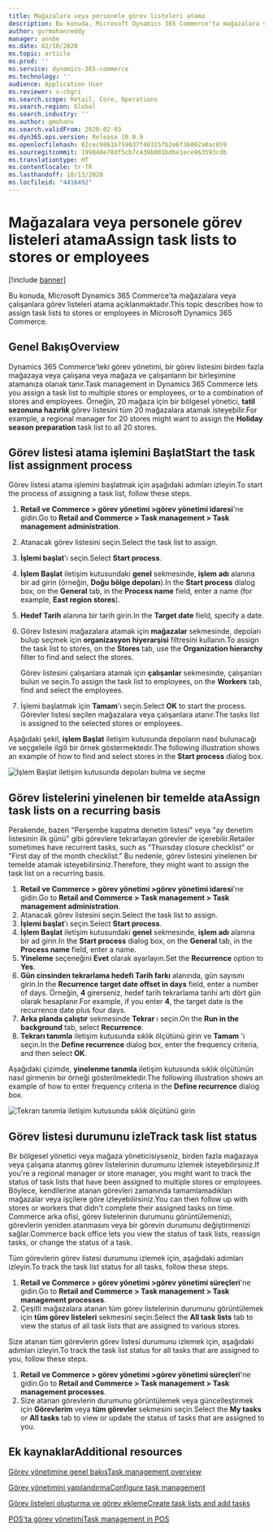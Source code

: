 ```yaml
---
title: Mağazalara veya personele görev listeleri atama
description: Bu konuda, Microsoft Dynamics 365 Commerce'ta mağazalara veya çalışanlara görev listeleri atama açıklanmaktadır.
author: gvrmohanreddy
manager: annbe
ms.date: 02/10/2020
ms.topic: article
ms.prod: ''
ms.service: dynamics-365-commerce
ms.technology: ''
audience: Application User
ms.reviewer: v-chgri
ms.search.scope: Retail, Core, Operations
ms.search.region: Global
ms.search.industry: ''
ms.author: gmohanv
ms.search.validFrom: 2020-02-03
ms.dyn365.ops.version: Release 10.0.9
ms.openlocfilehash: 82cec9861b759037f40315fb2e6f36002a0ac059
ms.sourcegitcommit: 199848e78df5cb7c439b001bdbe1ece963593cdb
ms.translationtype: HT
ms.contentlocale: tr-TR
ms.lasthandoff: 10/13/2020
ms.locfileid: "4416492"
---
```

# <a name="assign-task-lists-to-stores-or-employees"></a><span data-ttu-id="cf554-103">Mağazalara veya personele görev listeleri atama</span><span class="sxs-lookup"><span data-stu-id="cf554-103">Assign task lists to stores or employees</span></span>

[!include [banner](includes/banner.md)]

<span data-ttu-id="cf554-104">Bu konuda, Microsoft Dynamics 365 Commerce'ta mağazalara veya çalışanlara görev listeleri atama açıklanmaktadır.</span><span class="sxs-lookup"><span data-stu-id="cf554-104">This topic describes how to assign task lists to stores or employees in Microsoft Dynamics 365 Commerce.</span></span>

## <a name="overview"></a><span data-ttu-id="cf554-105">Genel Bakış</span><span class="sxs-lookup"><span data-stu-id="cf554-105">Overview</span></span>

<span data-ttu-id="cf554-106">Dynamics 365 Commerce'teki görev yönetimi, bir görev listesini birden fazla mağazaya veya çalışana veya mağaza ve çalışanların bir birleşimine atamanıza olanak tanır.</span><span class="sxs-lookup"><span data-stu-id="cf554-106">Task management in Dynamics 365 Commerce lets you assign a task list to multiple stores or employees, or to a combination of stores and employees.</span></span> <span data-ttu-id="cf554-107">Örneğin, 20 mağaza için bir bölgesel yönetici, **tatil sezonuna hazırlık** görev listesini tüm 20 mağazalara atamak isteyebilir.</span><span class="sxs-lookup"><span data-stu-id="cf554-107">For example, a regional manager for 20 stores might want to assign the **Holiday season preparation** task list to all 20 stores.</span></span>

## <a name="start-the-task-list-assignment-process"></a><span data-ttu-id="cf554-108">Görev listesi atama işlemini Başlat</span><span class="sxs-lookup"><span data-stu-id="cf554-108">Start the task list assignment process</span></span>

<span data-ttu-id="cf554-109">Görev listesi atama işlemini başlatmak için aşağıdaki adımları izleyin.</span><span class="sxs-lookup"><span data-stu-id="cf554-109">To start the process of assigning a task list, follow these steps.</span></span>

1. <span data-ttu-id="cf554-110">**Retail ve Commerce \> görev yönetimi \>görev yönetimi idaresi**'ne gidin.</span><span class="sxs-lookup"><span data-stu-id="cf554-110">Go to **Retail and Commerce \> Task management \> Task management administration**.</span></span>
1. <span data-ttu-id="cf554-111">Atanacak görev listesini seçin.</span><span class="sxs-lookup"><span data-stu-id="cf554-111">Select the task list to assign.</span></span>
1. <span data-ttu-id="cf554-112">**İşlemi başlat**'ı seçin.</span><span class="sxs-lookup"><span data-stu-id="cf554-112">Select **Start process**.</span></span>
1. <span data-ttu-id="cf554-113">**İşlem Başlat** iletişim kutusundaki **genel** sekmesinde, **işlem adı** alanına bir ad girin (örneğin, **Doğu bölge depoları**).</span><span class="sxs-lookup"><span data-stu-id="cf554-113">In the **Start process** dialog box, on the **General** tab, in the **Process name** field, enter a name (for example, **East region stores**).</span></span>
1. <span data-ttu-id="cf554-114">**Hedef Tarih** alanına bir tarih girin.</span><span class="sxs-lookup"><span data-stu-id="cf554-114">In the **Target date** field, specify a date.</span></span>
1. <span data-ttu-id="cf554-115">Görev listesini mağazalara atamak için **mağazalar** sekmesinde, depoları bulup seçmek için **organizasyon hiyerarşisi** filtresini kullanın.</span><span class="sxs-lookup"><span data-stu-id="cf554-115">To assign the task list to stores, on the **Stores** tab, use the **Organization hierarchy** filter to find and select the stores.</span></span>

    <span data-ttu-id="cf554-116">Görev listesini çalışanlara atamak için **çalışanlar** sekmesinde, çalışanları bulun ve seçin.</span><span class="sxs-lookup"><span data-stu-id="cf554-116">To assign the task list to employees, on the **Workers** tab, find and select the employees.</span></span>

1. <span data-ttu-id="cf554-117">İşlemi başlatmak için **Tamam**'ı seçin.</span><span class="sxs-lookup"><span data-stu-id="cf554-117">Select **OK** to start the process.</span></span> <span data-ttu-id="cf554-118">Görevler listesi seçilen mağazalara veya çalışanlara atanır.</span><span class="sxs-lookup"><span data-stu-id="cf554-118">The tasks list is assigned to the selected stores or employees.</span></span>

<span data-ttu-id="cf554-119">Aşağıdaki şekil, **işlem Başlat** iletişim kutusunda depoların nasıl bulunacağı ve seçgeleile ilgili bir örnek göstermektedir.</span><span class="sxs-lookup"><span data-stu-id="cf554-119">The following illustration shows an example of how to find and select stores in the **Start process** dialog box.</span></span>

![İşlem Başlat iletişim kutusunda depoları bulma ve seçme](media/HQ-Assign-Tasks-Lists.png)

## <a name="assign-task-lists-on-a-recurring-basis"></a><span data-ttu-id="cf554-121">Görev listelerini yinelenen bir temelde ata</span><span class="sxs-lookup"><span data-stu-id="cf554-121">Assign task lists on a recurring basis</span></span>

<span data-ttu-id="cf554-122">Perakende, bazen "Perşembe kapatma denetim listesi" veya "ay denetim listesinin ilk günü" gibi görevlere tekrarlayan görevler de içerebilir.</span><span class="sxs-lookup"><span data-stu-id="cf554-122">Retailer sometimes have recurrent tasks, such as "Thursday closure checklist" or "First day of the month checklist."</span></span> <span data-ttu-id="cf554-123">Bu nedenle, görev listesini yinelenen bir temelde atamak isteyebilirsiniz.</span><span class="sxs-lookup"><span data-stu-id="cf554-123">Therefore, they might want to assign the task list on a recurring basis.</span></span>

1. <span data-ttu-id="cf554-124">**Retail ve Commerce \> görev yönetimi \>görev yönetimi idaresi**'ne gidin.</span><span class="sxs-lookup"><span data-stu-id="cf554-124">Go to **Retail and Commerce \> Task management \> Task management administration**.</span></span>
1. <span data-ttu-id="cf554-125">Atanacak görev listesini seçin.</span><span class="sxs-lookup"><span data-stu-id="cf554-125">Select the task list to assign.</span></span>
1. <span data-ttu-id="cf554-126">**İşlemi başlat**'ı seçin.</span><span class="sxs-lookup"><span data-stu-id="cf554-126">Select **Start process**.</span></span>
1. <span data-ttu-id="cf554-127">**İşlem Başlat** iletişim kutusundaki **genel** sekmesinde, **işlem adı** alanına bir ad girin.</span><span class="sxs-lookup"><span data-stu-id="cf554-127">In the **Start process** dialog box, on the **General** tab, in the **Process name** field, enter a name.</span></span>
1. <span data-ttu-id="cf554-128">**Yineleme** seçeneğini **Evet** olarak ayarlayın.</span><span class="sxs-lookup"><span data-stu-id="cf554-128">Set the **Recurrence** option to **Yes**.</span></span>
1. <span data-ttu-id="cf554-129">**Gün cinsinden tekrarlama hedefi Tarih farkı** alanında, gün sayısını girin.</span><span class="sxs-lookup"><span data-stu-id="cf554-129">In the **Recurrence target date offset in days** field, enter a number of days.</span></span> <span data-ttu-id="cf554-130">Örneğin, **4** girerseniz, hedef tarih tekrarlama tarihi artı dört gün olarak hesaplanır.</span><span class="sxs-lookup"><span data-stu-id="cf554-130">For example, if you enter **4**, the target date is the recurrence date plus four days.</span></span>
1. <span data-ttu-id="cf554-131">**Arka planda çalıştır** sekmesinde **Tekrar** ı seçin.</span><span class="sxs-lookup"><span data-stu-id="cf554-131">On the **Run in the background** tab, select **Recurrence**.</span></span>
1. <span data-ttu-id="cf554-132">**Tekrarı tanımla** iletişim kutusunda sıklık ölçütünü girin ve **Tamam** 'ı seçin.</span><span class="sxs-lookup"><span data-stu-id="cf554-132">In the **Define recurrence** dialog box, enter the frequency criteria, and then select **OK**.</span></span>

<span data-ttu-id="cf554-133">Aşağıdaki çizimde, **yinelenme tanımla** iletişim kutusunda sıklık ölçütünün nasıl girmenin bir örneği gösterilmektedir.</span><span class="sxs-lookup"><span data-stu-id="cf554-133">The following illustration shows an example of how to enter frequency criteria in the **Define recurrence** dialog box.</span></span>

![Tekrarı tanımla iletişim kutusunda sıklık ölçütünü girin](media/HQ-Assign-Tasks-Lists-Recurrently.png)

## <a name="track-task-list-status"></a><span data-ttu-id="cf554-135">Görev listesi durumunu izle</span><span class="sxs-lookup"><span data-stu-id="cf554-135">Track task list status</span></span>

<span data-ttu-id="cf554-136">Bir bölgesel yönetici veya mağaza yöneticisiyseniz, birden fazla mağazaya veya çalışana atanmış görev listelerinin durumunu izlemek isteyebilirsiniz.</span><span class="sxs-lookup"><span data-stu-id="cf554-136">If you're a regional manager or store manager, you might want to track the status of task lists that have been assigned to multiple stores or employees.</span></span> <span data-ttu-id="cf554-137">Böylece, kendilerine atanan görevleri zamanında tamamlamadıkları mağazalar veya işçilere göre izleyebilirsiniz.</span><span class="sxs-lookup"><span data-stu-id="cf554-137">You can then follow up with stores or workers that didn't complete their assigned tasks on time.</span></span> <span data-ttu-id="cf554-138">Commerce arka ofisi, görev listelerinin durumunu görüntülemenizi, görevlerin yeniden atanmasını veya bir görevin durumunu değiştirmenizi sağlar.</span><span class="sxs-lookup"><span data-stu-id="cf554-138">Commerce back office lets you view the status of task lists, reassign tasks, or change the status of a task.</span></span>

<span data-ttu-id="cf554-139">Tüm görevlerin görev listesi durumunu izlemek için, aşağıdaki adımları izleyin.</span><span class="sxs-lookup"><span data-stu-id="cf554-139">To track the task list status for all tasks, follow these steps.</span></span>

1. <span data-ttu-id="cf554-140">**Retail ve Commerce \> görev yönetimi \>görev yönetimi süreçleri**'ne gidin.</span><span class="sxs-lookup"><span data-stu-id="cf554-140">Go to **Retail and Commerce \> Task management \> Task management processes**.</span></span>
1. <span data-ttu-id="cf554-141">Çeşitli mağazalara atanan tüm görev listelerinin durumunu görüntülemek için **tüm görev listeleri** sekmesini seçin.</span><span class="sxs-lookup"><span data-stu-id="cf554-141">Select the **All task lists** tab to view the status of all task lists that are assigned to various stores.</span></span>

<span data-ttu-id="cf554-142">Size atanan tüm görevlerin görev listesi durumunu izlemek için, aşağıdaki adımları izleyin.</span><span class="sxs-lookup"><span data-stu-id="cf554-142">To track the task list status for all tasks that are assigned to you, follow these steps.</span></span>

1. <span data-ttu-id="cf554-143">**Retail ve Commerce \> görev yönetimi \>görev yönetimi süreçleri**'ne gidin.</span><span class="sxs-lookup"><span data-stu-id="cf554-143">Go to **Retail and Commerce \> Task management \> Task management processes**.</span></span>
1. <span data-ttu-id="cf554-144">Size atanan görevlerin durumunu görüntülemek veya güncelleştirmek için **Görevlerim** veya **tüm görevler** sekmesini seçin.</span><span class="sxs-lookup"><span data-stu-id="cf554-144">Select the **My tasks** or **All tasks** tab to view or update the status of tasks that are assigned to you.</span></span>

## <a name="additional-resources"></a><span data-ttu-id="cf554-145">Ek kaynaklar</span><span class="sxs-lookup"><span data-stu-id="cf554-145">Additional resources</span></span>

[<span data-ttu-id="cf554-146">Görev yönetimine genel bakış</span><span class="sxs-lookup"><span data-stu-id="cf554-146">Task management overview</span></span>](task-mgmt-overview.md)

[<span data-ttu-id="cf554-147">Görev yönetimini yapılandırma</span><span class="sxs-lookup"><span data-stu-id="cf554-147">Configure task management</span></span>](task-mgmt-configure.md)

[<span data-ttu-id="cf554-148">Görev listeleri oluşturma ve görev ekleme</span><span class="sxs-lookup"><span data-stu-id="cf554-148">Create task lists and add tasks</span></span>](task-mgmt-create-lists.md)

[<span data-ttu-id="cf554-149">POS'ta görev yönetimi</span><span class="sxs-lookup"><span data-stu-id="cf554-149">Task management in POS</span></span>](task-mgmt-POS.md)

